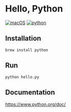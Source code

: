 # Hello, Python

[![macOS](https://img.shields.io/badge/macOS-Sonoma-black)](https://developer.apple.com/macos/sonoma/)
[![python](https://img.shields.io/badge/python-3.9.6-blue)](https://www.python.org/)

## Installation

```
brew install python
```

## Run

```
python hello.py
```

## Documentation

https://www.python.org/doc/
